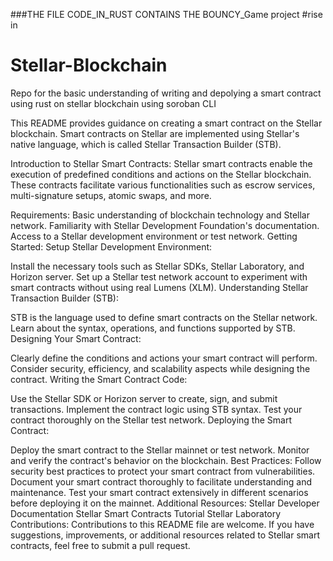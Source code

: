 


###THE FILE CODE_IN_RUST CONTAINS THE BOUNCY_Game project #rise in


# Stellar-Blockchain
Repo for the basic understanding of writing and depolying a smart contract using rust on stellar blockchain using soroban CLI


This README provides guidance on creating a smart contract on the Stellar blockchain. Smart contracts on Stellar are implemented using Stellar's native language, which is called Stellar Transaction Builder (STB).

Introduction to Stellar Smart Contracts:
Stellar smart contracts enable the execution of predefined conditions and actions on the Stellar blockchain. These contracts facilitate various functionalities such as escrow services, multi-signature setups, atomic swaps, and more.

Requirements:
Basic understanding of blockchain technology and Stellar network.
Familiarity with Stellar Development Foundation's documentation.
Access to a Stellar development environment or test network.
Getting Started:
Setup Stellar Development Environment:

Install the necessary tools such as Stellar SDKs, Stellar Laboratory, and Horizon server.
Set up a Stellar test network account to experiment with smart contracts without using real Lumens (XLM).
Understanding Stellar Transaction Builder (STB):

STB is the language used to define smart contracts on the Stellar network.
Learn about the syntax, operations, and functions supported by STB.
Designing Your Smart Contract:

Clearly define the conditions and actions your smart contract will perform.
Consider security, efficiency, and scalability aspects while designing the contract.
Writing the Smart Contract Code:

Use the Stellar SDK or Horizon server to create, sign, and submit transactions.
Implement the contract logic using STB syntax.
Test your contract thoroughly on the Stellar test network.
Deploying the Smart Contract:

Deploy the smart contract to the Stellar mainnet or test network.
Monitor and verify the contract's behavior on the blockchain.
Best Practices:
Follow security best practices to protect your smart contract from vulnerabilities.
Document your smart contract thoroughly to facilitate understanding and maintenance.
Test your smart contract extensively in different scenarios before deploying it on the mainnet.
Additional Resources:
Stellar Developer Documentation
Stellar Smart Contracts Tutorial
Stellar Laboratory
Contributions:
Contributions to this README file are welcome. If you have suggestions, improvements, or additional resources related to Stellar smart contracts, feel free to submit a pull request.
